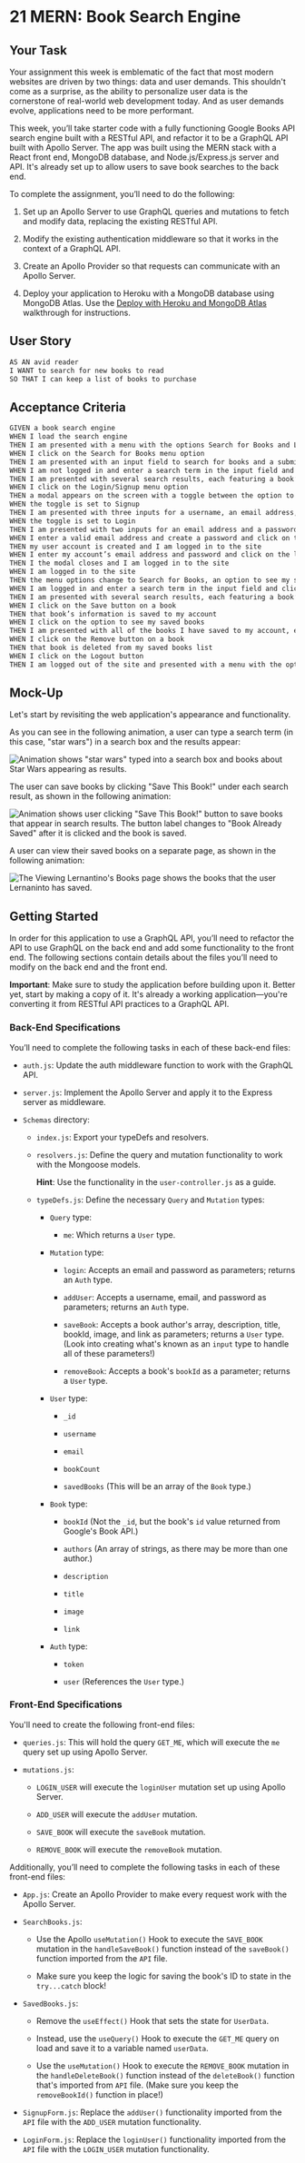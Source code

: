 # 21 MERN: Book Search Engine

## Your Task

Your assignment this week is emblematic of the fact that most modern websites are driven by two things: data and user demands. This shouldn't come as a surprise, as the ability to personalize user data is the cornerstone of real-world web development today. And as user demands evolve, applications need to be more performant.

This week, you’ll take starter code with a fully functioning Google Books API search engine built with a RESTful API, and refactor it to be a GraphQL API built with Apollo Server. The app was built using the MERN stack with a React front end, MongoDB database, and Node.js/Express.js server and API. It's already set up to allow users to save book searches to the back end. 

To complete the assignment, you’ll need to do the following:

1. Set up an Apollo Server to use GraphQL queries and mutations to fetch and modify data, replacing the existing RESTful API.

2. Modify the existing authentication middleware so that it works in the context of a GraphQL API.

3. Create an Apollo Provider so that requests can communicate with an Apollo Server.

4. Deploy your application to Heroku with a MongoDB database using MongoDB Atlas. Use the [Deploy with Heroku and MongoDB Atlas](https://coding-boot-camp.github.io/full-stack/mongodb/deploy-with-heroku-and-mongodb-atlas) walkthrough for instructions.


## User Story

```md
AS AN avid reader
I WANT to search for new books to read
SO THAT I can keep a list of books to purchase
```


## Acceptance Criteria

```md
GIVEN a book search engine
WHEN I load the search engine
THEN I am presented with a menu with the options Search for Books and Login/Signup and an input field to search for books and a submit button
WHEN I click on the Search for Books menu option
THEN I am presented with an input field to search for books and a submit button
WHEN I am not logged in and enter a search term in the input field and click the submit button
THEN I am presented with several search results, each featuring a book’s title, author, description, image, and a link to that book on the Google Books site
WHEN I click on the Login/Signup menu option
THEN a modal appears on the screen with a toggle between the option to log in or sign up
WHEN the toggle is set to Signup
THEN I am presented with three inputs for a username, an email address, and a password, and a signup button
WHEN the toggle is set to Login
THEN I am presented with two inputs for an email address and a password and login button
WHEN I enter a valid email address and create a password and click on the signup button
THEN my user account is created and I am logged in to the site
WHEN I enter my account’s email address and password and click on the login button
THEN I the modal closes and I am logged in to the site
WHEN I am logged in to the site
THEN the menu options change to Search for Books, an option to see my saved books, and Logout
WHEN I am logged in and enter a search term in the input field and click the submit button
THEN I am presented with several search results, each featuring a book’s title, author, description, image, and a link to that book on the Google Books site and a button to save a book to my account
WHEN I click on the Save button on a book
THEN that book’s information is saved to my account
WHEN I click on the option to see my saved books
THEN I am presented with all of the books I have saved to my account, each featuring the book’s title, author, description, image, and a link to that book on the Google Books site and a button to remove a book from my account
WHEN I click on the Remove button on a book
THEN that book is deleted from my saved books list
WHEN I click on the Logout button
THEN I am logged out of the site and presented with a menu with the options Search for Books and Login/Signup and an input field to search for books and a submit button  
```


## Mock-Up

Let's start by revisiting the web application's appearance and functionality.

As you can see in the following animation, a user can type a search term (in this case, "star wars") in a search box and the results appear:

![Animation shows "star wars" typed into a search box and books about Star Wars appearing as results.](./Assets/21-mern-homework-demo-01.gif)

The user can save books by clicking "Save This Book!" under each search result, as shown in the following animation:

![Animation shows user clicking "Save This Book!" button to save books that appear in search results. The button label changes to "Book Already Saved" after it is clicked and the book is saved.](./Assets/21-mern-homework-demo-02.gif)

A user can view their saved books on a separate page, as shown in the following animation:

![The Viewing Lernantino's Books page shows the books that the user Lernaninto has saved.](./Assets/21-mern-homework-demo-03.gif)


## Getting Started

In order for this application to use a GraphQL API, you’ll need to refactor the API to use GraphQL on the back end and add some functionality to the front end. The following sections contain details about the files you’ll need to modify on the back end and the front end.

**Important**: Make sure to study the application before building upon it. Better yet, start by making a copy of it. It's already a working application&mdash;you're converting it from RESTful API practices to a GraphQL API.

### Back-End Specifications

You’ll need to complete the following tasks in each of these back-end files:

* `auth.js`: Update the auth middleware function to work with the GraphQL API.

* `server.js`: Implement the Apollo Server and apply it to the Express server as middleware.

* `Schemas` directory:

	* `index.js`: Export your typeDefs and resolvers.

	* `resolvers.js`: Define the query and mutation functionality to work with the Mongoose models.

		**Hint**: Use the functionality in the `user-controller.js` as a guide.

	* `typeDefs.js`: Define the necessary `Query` and `Mutation` types:

		* `Query` type:

			* `me`: Which returns a `User` type.
		
		* `Mutation` type:

			* `login`: Accepts an email and password as parameters; returns an `Auth` type.

			* `addUser`: Accepts a username, email, and password as parameters; returns an `Auth` type.

			* `saveBook`: Accepts a book author's array, description, title, bookId, image, and link as parameters; returns a `User` type. (Look into creating what's known as an `input` type to handle all of these parameters!)

			* `removeBook`: Accepts a book's `bookId` as a parameter; returns a `User` type.
			
		* `User` type:

			* `_id`

			* `username`

			* `email`

			* `bookCount`

			* `savedBooks` (This will be an array of the `Book` type.)

		* `Book` type:

			* `bookId` (Not the `_id`, but the book's `id` value returned from Google's Book API.)

			* `authors` (An array of strings, as there may be more than one author.)

			* `description`

			* `title`

			* `image`

			* `link`

		* `Auth` type:

			* `token`

			* `user` (References the `User` type.)


### Front-End Specifications

You'll need to create the following front-end files:

* `queries.js`: This will hold the query `GET_ME`, which will execute the `me` query set up using Apollo Server.

* `mutations.js`:

	* `LOGIN_USER` will execute the `loginUser` mutation set up using Apollo Server.

	* `ADD_USER` will execute the `addUser` mutation.

	* `SAVE_BOOK` will execute the `saveBook` mutation.

	* `REMOVE_BOOK` will execute the `removeBook` mutation.

Additionally, you’ll need to complete the following tasks in each of these front-end files:

* `App.js`: Create an Apollo Provider to make every request work with the Apollo Server.
	
* `SearchBooks.js`:

	* Use the Apollo `useMutation()` Hook to execute the `SAVE_BOOK` mutation in the `handleSaveBook()` function instead of the `saveBook()` function imported from the `API` file.

	* Make sure you keep the logic for saving the book's ID to state in the `try...catch` block! 

* `SavedBooks.js`:

	* Remove the `useEffect()` Hook that sets the state for `UserData`.

	* Instead, use the `useQuery()` Hook to execute the `GET_ME` query on load and save it to a variable named `userData`.

	* Use the `useMutation()` Hook to execute the `REMOVE_BOOK` mutation in the `handleDeleteBook()` function instead of the `deleteBook()` function that's imported from `API` file. (Make sure you keep the `removeBookId()` function in place!)

* `SignupForm.js`: Replace the `addUser()` functionality imported from the `API` file with the `ADD_USER` mutation functionality.

* `LoginForm.js`: Replace the `loginUser()` functionality imported from the `API` file with the `LOGIN_USER` mutation functionality.



